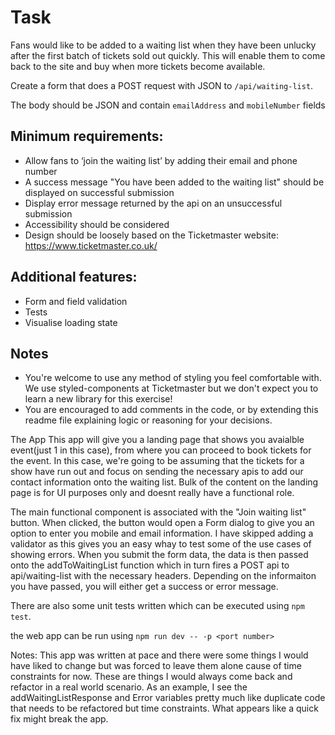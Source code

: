 # Task

Fans would like to be added to a waiting list when they have been unlucky after the first batch of tickets sold out quickly. This will enable them to come back to the site and buy when more tickets become available.

Create a form that does a POST request with JSON to `/api/waiting-list`.

The body should be JSON and contain `emailAddress` and `mobileNumber` fields

## Minimum requirements:

- Allow fans to ‘join the waiting list’ by adding their email and phone number
- A success message "You have been added to the waiting list" should be displayed on successful submission
- Display error message returned by the api on an unsuccessful submission
- Accessibility should be considered
- Design should be loosely based on the Ticketmaster website: https://www.ticketmaster.co.uk/

## Additional features:

- Form and field validation
- Tests
- Visualise loading state

## Notes

- You're welcome to use any method of styling you feel comfortable with. We use styled-components at Ticketmaster but we don't expect you to learn a new library for this exercise!
- You are encouraged to add comments in the code, or by extending this readme file explaining logic or reasoning for your decisions.


The App
This app will give you a landing page that shows you avaialble event(just 1 in this case), from where you can proceed to book tickets for the event.
In this case, we're going to be assuming that the tickets for a show have run out and focus on sending the necessary apis to add our contact information onto the waiting list. Bulk of the content on the landing page is for UI purposes only and doesnt really have a functional role.

The main functional component is associated with the "Join waiting list" button. When clicked, the button would open a Form dialog to give you an option to enter you mobile and email information. I have skipped adding a validator as this gives you an easy whay to test some of the use cases of showing errors.
When you submit the form data, the data is then passed onto the addToWaitingList function which in turn fires a POST api to api/waiting-list with the necessary headers. Depending on the informaiton you have passed, you will either get a success or error message.

There are also some unit tests written which can be executed using `npm test`.

the web app can be run using `npm run dev -- -p <port number>` 

Notes: This app was written at pace and there were some things I would have liked to change but was forced to leave them alone cause of time constraints for now. These are things I would always come back and refactor in a real world scenario. As an example, I see the addWaitingListResponse and Error variables pretty much like duplicate code that needs to be refactored but time constraints. What appears like a quick fix might break the app.
